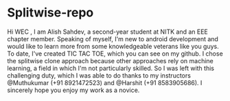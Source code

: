 # Splitwise-repo
Hi WEC , I am Alish Sahdev, a second-year student at NITK and an EEE chapter member.
Speaking of myself, I'm new to android development and would like to learn more from some knowledgeable veterans like you guys. To date, I've created TIC TAC TOE, which you can see on my github. I chose the splitwise clone approach because other approaches rely on machine learning, a field in which I'm not particularly skilled. So I was left with this challenging duty, which I was able to do thanks to my instructors @Muthukumar (+91 8921472523) and @Harshit (+91 8583905686). I sincerely hope you enjoy my work as a novice.